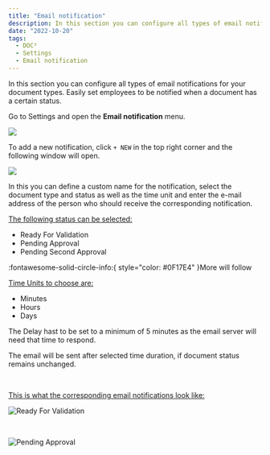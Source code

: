 ```yaml
---
title: "Email notification"
description: In this section you can configure all types of email notifications for your document types. Easily set employees to be notified when a document has a certain status
date: "2022-10-20"
tags:
  - DOC²
  - Settings
  - Email notification
---
```


In this section you can configure all types of email notifications for your document types. Easily set employees to be notified when a document has a certain status.

Go to Settings and open the **Email notification** menu.

![](/_images/doc2/DOC2_email-notification_1.png)

To add a new notification, click `+ NEW` in the top right corner and the following window will open.

![](/_images/doc2/DOC2_email-notification_2.png)

In this you can define a custom name for the notification, select the document type and status as well as the time unit and enter the e-mail address of the person who should receive the corresponding notification.

<ins>The following status can be selected:</ins> 

* Ready For Validation
* Pending Approval
* Pending Second Approval

:fontawesome-solid-circle-info:{ style="color: #0F17E4" }More will follow

<ins>Time Units to choose are:</ins>

- Minutes
- Hours
- Days

The Delay hast to be set to a minimum of 5 minutes as the email server will need that time to respond.

The email will be sent after selected time duration, if document status remains unchanged.

&nbsp;

<ins>This is what the corresponding email notifications look like:</ins>

![Ready For Validation](/_images/doc2/DOC2_email_readyforvalidation.png)

&nbsp;

![Pending Approval](/_images/doc2/DOC2_email_forapproval.png)